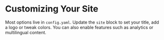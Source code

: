 # Customizing Your Site

Most options live in `config.yaml`. Update the `site` block to set your title, add a logo or tweak colors. You can also enable features such as analytics or multilingual content.
